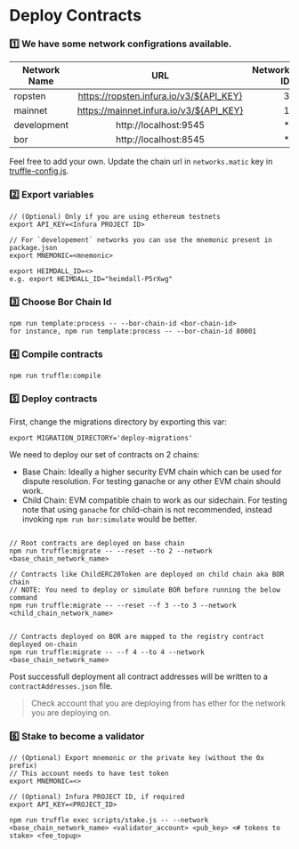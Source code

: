 # Deploy Contracts

### :one: We have some network configrations available.

| Network Name |                   URL                   | Network ID |
| ------------ | :-------------------------------------: | ---------: |
| ropsten      | https://ropsten.infura.io/v3/${API_KEY} |          3 |
| mainnet      | https://mainnet.infura.io/v3/${API_KEY} |          1 |
| development  |          http://localhost:9545          |         \* |
| bor          |          http://localhost:8545          |         \* |

Feel free to add your own. Update the chain url in `networks.matic` key in [truffle-config.js](../truffle-config.js).

### :two: Export variables

```
// (Optional) Only if you are using ethereum testnets
export API_KEY=<Infura PROJECT ID>

// For `developement` networks you can use the mnemonic present in package.json
export MNEMONIC=<mnemonic>

export HEIMDALL_ID=<>
e.g. export HEIMDALL_ID="heimdall-P5rXwg"
```

### :three: Choose Bor Chain Id

```
npm run template:process -- --bor-chain-id <bor-chain-id>
for instance, npm run template:process -- --bor-chain-id 80001
```

### :four: Compile contracts

```
npm run truffle:compile
```

### :five: Deploy contracts

First, change the migrations directory by exporting this var:
```
export MIGRATION_DIRECTORY='deploy-migrations'
```

We need to deploy our set of contracts on 2 chains:

- Base Chain: Ideally a higher security EVM chain which can be used for dispute resolution. For testing ganache or any other EVM chain should work.
- Child Chain: EVM compatible chain to work as our sidechain. For testing note that using `ganache` for child-chain is not recommended, instead invoking `npm run bor:simulate` would be better.

```

// Root contracts are deployed on base chain
npm run truffle:migrate -- --reset --to 2 --network <base_chain_network_name>

// Contracts like ChildERC20Token are deployed on child chain aka BOR chain
// NOTE: You need to deploy or simulate BOR before running the below command
npm run truffle:migrate -- --reset --f 3 --to 3 --network <child_chain_network_name>


// Contracts deployed on BOR are mapped to the registry contract deployed on-chain
npm run truffle:migrate -- --f 4 --to 4 --network <base_chain_network_name>
```

Post successfull deployment all contract addresses will be written to a `contractAddresses.json` file.

> Check account that you are deploying from has ether for the network you are deploying on.

### :six: Stake to become a validator

```
// (Optional) Export mnemonic or the private key (without the 0x prefix)
// This account needs to have test token
export MNEMONIC=<>

// (Optional) Infura PROJECT ID, if required
export API_KEY=<PROJECT_ID>

npm run truffle exec scripts/stake.js -- --network <base_chain_network_name> <validator_account> <pub_key> <# tokens to stake> <fee_topup>
```

